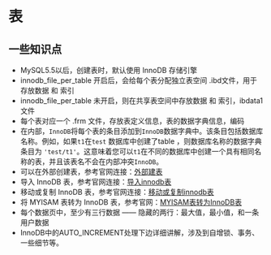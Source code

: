 

# 表

## 一些知识点

- MySQL5.5以后，创建表时，默认使用 InnoDB 存储引擎
- innodb_file_per_table 开启后，会给每个表分配独立表空间 .ibd文件，用于存放数据 和 索引
- innodb_file_per_table 未开启，则在共享表空间中存放数据 和 索引，ibdata1文件
- 每个表对应一个 .frm 文件，存放表定义信息，表的数据字典信息，编码
- 在内部，`InnoDB`将每个表的条目添加到`InnoDB`数据字典中。该条目包括数据库名称。例如，如果`t1`在`test` 数据库中创建了table ，则数据库名称的数据字典条目为 `'test/t1'`。这意味着您可以`t1`在不同的数据库中创建一个具有相同名称的表，并且该表名不会在内部冲突`InnoDB`。
- 可以在外部创建表，参考官网连接：[外部建表](https://dev.mysql.com/doc/refman/5.7/en/innodb-create-table-external.html)
- 导入 InnoDB 表，参考官网连接：[导入innodb表](https://dev.mysql.com/doc/refman/5.7/en/innodb-table-import.html)
- 移动或复制 InnoDB 表，参考官网连接：[移动或复制innodb表](https://dev.mysql.com/doc/refman/5.7/en/innodb-migration.html)
- 将 MYISAM 表转为 InnoDB 表，参考官网：[MYISAM表转为InnoDB表](https://dev.mysql.com/doc/refman/5.7/en/converting-tables-to-innodb.html)
- 每个数据页中，至少有三行数据 —— 隐藏的两行：最大值，最小值，和一条用户数据
- InnoDB中的AUTO_INCREMENT处理下边详细讲解，涉及到自增锁、事务、一些细节等。
